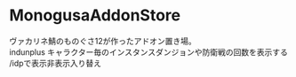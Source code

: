 # MonogusaAddonStore
ヴァカリネ鯖のものぐさ12が作ったアドオン置き場。  
indunplus キャラクター毎のインスタンスダンジョンや防衛戦の回数を表示する  
/idpで表示非表示入り替え
